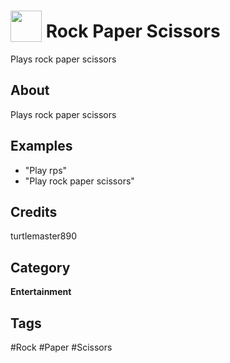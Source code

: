# <img src="https://raw.githack.com/FortAwesome/Font-Awesome/master/svgs/solid/hand-scissors.svg" card_color="#FEE255" width="50" height="50" style="vertical-align:bottom"/> Rock Paper Scissors
Plays rock paper scissors

## About
Plays rock paper scissors

## Examples
* "Play rps"
* "Play rock paper scissors"

## Credits
turtlemaster890

## Category
**Entertainment**

## Tags
#Rock
#Paper
#Scissors

